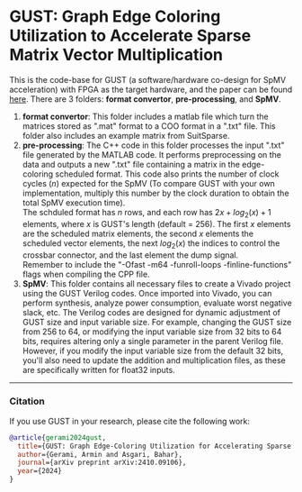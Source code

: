 # GUST: Graph Edge Coloring Utilization to Accelerate Sparse Matrix Vector Multiplication
This is the code-base for GUST (a software/hardware co-design for SpMV acceleration) with FPGA as the target hardware, and the paper can be found [here](https://arxiv.org/abs/2410.09106). There are 3 folders: **format convertor**, **pre-processing**, and **SpMV**.
1. **format convertor**: This folder includes a matlab file which turn the matrices stored as ".mat" format to a COO format in a ".txt" file. This folder also includes an example matrix from SuitSparse.
2. **pre-processing**: The C++ code in this folder processes the input ".txt" file generated by the MATLAB code. It performs preprocessing on the data and outputs a new ".txt" file containing a matrix in the edge-coloring scheduled format.
   This code also prints the number of clock cycles ($n$) expected for the SpMV (To compare GUST with your own implementation, multiply this number by the clock duration to obtain the total SpMV execution time).
   <br/>The schduled format has $n$ rows, and each row has $2x+log_2(x)+1$ elements, where $x$ is GUST's length (default = 256). The first $x$ elements are the scheduled matrix elements, the second $x$ elements the scheduled vector elements, the next $log_2(x)$ the indices to control the crossbar connector, and the last element the dump signal.
   <br/> Remember to include the "-Ofast -m64 -funroll-loops -finline-functions" flags when compiling the CPP file.
4. **SpMV**: This folder contains all necessary files to create a Vivado project using the GUST Verilog codes. Once imported into Vivado, you can perform synthesis, analyze power consumption, evaluate worst negative slack, etc. The Verilog codes are designed for dynamic adjustment of GUST size and input variable size. For example, changing the GUST size from 256 to 64, or modifying the input variable size from 32 bits to 64 bits, requires altering only a single parameter in the parent Verilog file. However, if you modify the input variable size from the default 32 bits, you'll also need to update the addition and multiplication files, as these are specifically written for float32 inputs.

----

### Citation

If you use GUST in your research, please cite the following work:

```bibtex
@article{gerami2024gust,
  title={GUST: Graph Edge-Coloring Utilization for Accelerating Sparse Matrix Vector Multiplication},
  author={Gerami, Armin and Asgari, Bahar},
  journal={arXiv preprint arXiv:2410.09106},
  year={2024}
}
```

